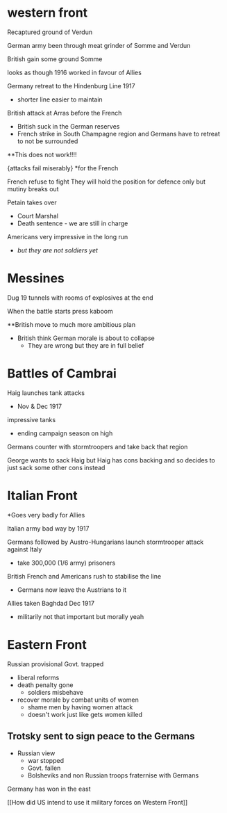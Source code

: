 # western front 

Recaptured ground of Verdun 

German army been through meat grinder of Somme and Verdun 

British gain some ground Somme


looks as though 1916 worked in favour of Allies

Germany retreat to the Hindenburg Line 1917 
- shorter line easier to maintain 

British attack at Arras before the French 
- British suck in the German reserves 
- French strike in South Champagne region and Germans have to retreat to not be surrounded 

**This does not work!!!!

{attacks fail miserably} *for the French

French refuse to fight 
They will hold the position for defence only but mutiny breaks out 

Petain takes over 
- Court Marshal 
- Death sentence - we are still in charge 


Americans very impressive in the long run 
- *but they are not soldiers yet*


# Messines 

Dug 19 tunnels with rooms of explosives at the end

When the battle starts press kaboom 

**British move to much more ambitious plan 

- British think German morale is about to collapse 
	- They are wrong but they are in full belief 


# Battles of Cambrai 

Haig launches tank attacks 
- Nov & Dec 1917 

impressive tanks 
- ending campaign season on high 

Germans counter with stormtroopers and take back that region 

George wants to sack Haig but Haig has cons backing and so decides to just sack some other cons instead 


# Italian Front 

*Goes very badly for Allies 

Italian army bad way by 1917 

Germans followed by Austro-Hungarians launch stormtrooper attack against Italy 
- take 300,000 (1/6 army) prisoners 

British French and Americans rush to stabilise the line 
- Germans now leave the Austrians to it 

Allies taken Baghdad Dec 1917 
- militarily not that important but morally yeah 


# Eastern Front 

Russian provisional Govt. trapped 
- liberal reforms 
- death penalty gone 
	- soldiers misbehave 
- recover morale by combat units of women 
	- shame men by having women attack 
	- doesn't work just like gets women killed 


## Trotsky sent to sign peace to the Germans

- Russian view
	- war stopped
	- Govt. fallen 
	- Bolsheviks and non Russian troops fraternise with Germans 

Germany has won in the east 


[[How did US intend to use it military forces on Western Front]]


